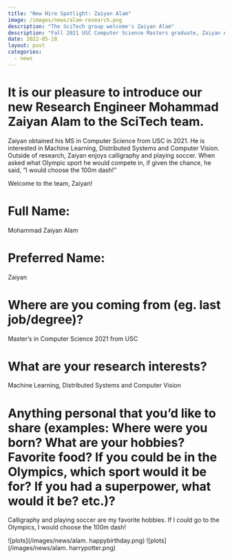 ```yaml
---
title: "New Hire Spotlight: Zaiyan Alam"
image: /images/news/alam-research.png
description: "The SciTech group welcome's Zaiyan Alam"
description: "Fall 2021 USC Computer Science Masters graduate, Zaiyan Alam tells the SciTech Group a little bit about himself"
date: 2022-05-18
layout: post
categories:
  - news
---
```


# It is our pleasure to introduce our new Research Engineer Mohammad Zaiyan Alam to the SciTech team.

Zaiyan obtained his MS in Computer Science from USC in 2021. He is interested 
in Machine Learning, Distributed Systems and Computer Vision. Outside of research, 
Zaiyan enjoys calligraphy and playing soccer. When asked what Olympic sport he 
would compete in, if given the chance, he said, “I would choose the 100m dash!”

Welcome to the team, Zaiyan!



# Full Name: 
Mohammad Zaiyan Alam

# Preferred Name: 
Zaiyan

# Where are you coming from (eg. last job/degree)?  
Master’s in Computer Science 2021 from USC

# What are your research interests?  
Machine Learning, Distributed Systems and Computer Vision

# Anything personal that you’d like to share (examples: Where were you born? What are your hobbies? Favorite food? If you could be in the Olympics, which sport would it be for? If you had a superpower, what would it be? etc.)?

Calligraphy and playing soccer are my favorite hobbies. 
If I could go to the Olympics, I would choose the 100m dash!


 
![plots](/images/news/alam. happybirthday.png)
![plots](/images/news/alam. harrypotter.png)


 



